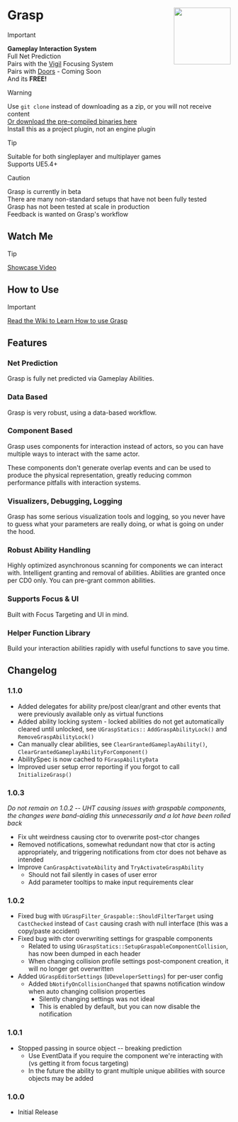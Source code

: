 # Grasp <img align="right" width=128, height=128 src="https://github.com/Vaei/Grasp/blob/main/Resources/Icon128.png">

> [!IMPORTANT]
> **Gameplay Interaction System**
> <br>Full Net Prediction
> <br>Pairs with the [Vigil](https://github.com/Vaei/Vigil) Focusing System
> <br>Pairs with [Doors](https://github.com/Vaei/Doors) - Coming Soon
> <br>And its **FREE!**

> [!WARNING]
> Use `git clone` instead of downloading as a zip, or you will not receive content
> <br>[Or download the pre-compiled binaries here](https://github.com/Vaei/Grasp/wiki/How-to-Use)
> <br>Install this as a project plugin, not an engine plugin

> [!TIP]
> Suitable for both singleplayer and multiplayer games
> <br>Supports UE5.4+

> [!CAUTION]
> Grasp is currently in beta
> <br>There are many non-standard setups that have not been fully tested
> <br>Grasp has not been tested at scale in production
> <br>Feedback is wanted on Grasp's workflow

## Watch Me

> [!TIP]
> [Showcase Video](https://youtu.be/irJWn86mR_k)

## How to Use
> [!IMPORTANT]
> [Read the Wiki to Learn How to use Grasp](https://github.com/Vaei/Grasp/wiki/How-to-Use)

## Features

### Net Prediction

Grasp is fully net predicted via Gameplay Abilities.

### Data Based

Grasp is very robust, using a data-based workflow.

### Component Based

Grasp uses components for interaction instead of actors, so you can have multiple ways to interact with the same actor.

These components don't generate overlap events and can be used to produce the physical representation, greatly reducing common performance pitfalls with interaction systems.

### Visualizers, Debugging, Logging

Grasp has some serious visualization tools and logging, so you never have to guess what your parameters are really doing, or what is going on under the hood.

### Robust Ability Handling

Highly optimized asynchronous scanning for components we can interact with. Intelligent granting and removal of abilities. Abilities are granted once per CD0 only. You can pre-grant common abilities.

### Supports Focus & UI

Built with Focus Targeting and UI in mind.

### Helper Function Library

Build your interaction abilities rapidly with useful functions to save you time.

## Changelog

### 1.1.0
* Added delegates for ability pre/post clear/grant and other events that were previously available only as virtual functions
* Added ability locking system - locked abilities do not get automatically cleared until unlocked, see `UGraspStatics::` `AddGraspAbilityLock()` and `RemoveGraspAbilityLock()`
* Can manually clear abilities, see `ClearGrantedGameplayAbility()`, `ClearGrantedGameplayAbilityForComponent()`
* AbilitySpec is now cached to `FGraspAbilityData`
* Improved user setup error reporting if you forgot to call `InitializeGrasp()`

### 1.0.3
_Do not remain on 1.0.2 -- UHT causing issues with graspable components, the changes were band-aiding this unnecessarily and a lot have been rolled back_

* Fix uht weirdness causing ctor to overwrite post-ctor changes
* Removed notifications, somewhat redundant now that ctor is acting appropriately, and triggering notifications from ctor does not behave as intended
* Improve `CanGraspActivateAbility` and `TryActivateGraspAbility`
	* Should not fail silently in cases of user error
	* Add parameter tooltips to make input requirements clear

### 1.0.2
* Fixed bug with `UGraspFilter_Graspable::ShouldFilterTarget` using `CastChecked` instead of `Cast` causing crash with null interface (this was a copy/paste accident)
* Fixed bug with ctor overwriting settings for graspable components
	* Related to using `UGraspStatics::SetupGraspableComponentCollision`, has now been dumped in each header
	* When changing collision profile settings post-component creation, it will no longer get overwritten
* Added `UGraspEditorSettings` (`UDeveloperSettings`) for per-user config
	* Added `bNotifyOnCollisionChanged` that spawns notification window when auto changing collision properties
		* Silently changing settings was not ideal
		* This is enabled by default, but you can now disable the notification

### 1.0.1
* Stopped passing in source object -- breaking prediction
	* Use EventData if you require the component we're interacting with (vs getting it from focus targeting)
	* In the future the ability to grant multiple unique abilities with source objects may be added

### 1.0.0
* Initial Release